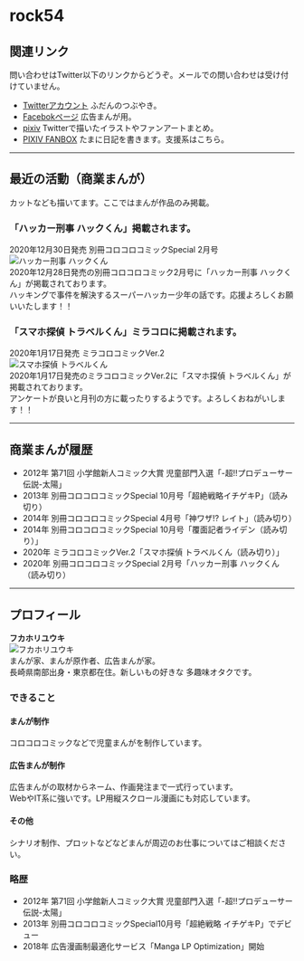 # rock54

## 関連リンク
問い合わせはTwitter以下のリンクからどうぞ。メールでの問い合わせは受け付けていません。
- [Twitterアカウント](https://twitter.com/fukahorock) ふだんのつぶやき。
- [Facebokページ](https://www.facebook.com/fukahorock54) 広告まんが用。
- [pixiv](https://www.pixiv.net/users/850844) Twitterで描いたイラストやファンアートまとめ。
- [PIXIV FANBOX](https://fukahorock.fanbox.cc/) たまに日記を書きます。支援系はこちら。

- - -

## 最近の活動（商業まんが）
カットなども描いてます。ここではまんが作品のみ掲載。

### 「ハッカー刑事 ハックくん」掲載されます。
2020年12月30日発売 別冊コロコロコミックSpecial 2月号  
![ハッカー刑事 ハックくん](https://rock54website.s3.ap-northeast-1.amazonaws.com/news/202012_betsucoro_hack.jpg "ハッカー刑事 ハックくん")  
2020年12月28日発売の別冊コロコロコミック2月号に「ハッカー刑事 ハックくん」が掲載されております。  
ハッキングで事件を解決するスーパーハッカー少年の話です。応援よろしくお願いいたします！！

### 「スマホ探偵 トラベルくん」ミラコロに掲載されます。
2020年1月17日発売 ミラコロコミックVer.2  
![スマホ探偵 トラベルくん](https://rock54website.s3.ap-northeast-1.amazonaws.com/news/202001_miracoro_travel.jpg "スマホ探偵 トラベルくん")  
2020年1月17日発売のミラコロコミックVer.2に「スマホ探偵 トラベルくん」が掲載されております。  
アンケートが良いと月刊の方に載ったりするようです。よろしくおねがいします！！

- - -

## 商業まんが履歴
- 2012年 第71回 小学館新人コミック大賞 児童部門入選「-超!!プロデューサー伝説-太陽」
- 2013年 別冊コロコロコミックSpecial 10月号「超絶戦略イチゲキP」（読み切り）
- 2014年 別冊コロコロコミックSpecial 4月号「神ワザ!? レイト」（読み切り）
- 2014年 別冊コロコロコミックSpecial 10月号「覆面記者ライデン（読み切り）」
- 2020年 ミラコロコミックVer.2「スマホ探偵 トラベルくん（読み切り）」
- 2020年 別冊コロコロコミックSpecial 2月号「ハッカー刑事 ハックくん（読み切り）

- - -

## プロフィール
**フカホリユウキ**  
![フカホリユウキ](https://rock54website.s3.ap-northeast-1.amazonaws.com/profile.png "プロフィール")  
まんが家、まんが原作者、広告まんが家。  
長崎県南部出身・東京都在住。新しいもの好きな 多趣味オタクです。

### できること
#### まんが制作
コロコロコミックなどで児童まんがを制作しています。

#### 広告まんが制作
広告まんがの取材からネーム、作画発注まで一式行っています。  
WebやIT系に強いです。LP用縦スクロール漫画にも対応しています。

#### その他
シナリオ制作、プロットなどなどまんが周辺のお仕事についてはご相談ください。

### 略歴
- 2012年 第71回 小学館新人コミック大賞 児童部門入選「-超!!プロデューサー伝説-太陽」
- 2013年 別冊コロコロコミックSpecial10月号「超絶戦略 イチゲキP」でデビュー
- 2018年 広告漫画制最適化サービス「Manga LP Optimization」開始
